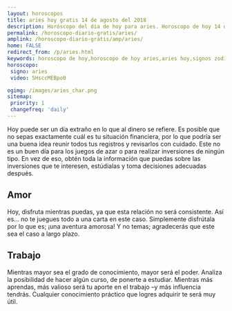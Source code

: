 ```yaml
---
layout: horoscopos
title: aries hoy gratis 14 de agosto del 2018 
description: Horóscopo del dia de hoy para aries. Horoscopo de hoy 14 de agosto del 2018. Las predicciones de amor, trabajo, vida personal gratis.
permalink: /horoscopo-diario-gratis/aries/
amplink: /horoscopo-diario-gratis/amp/aries/
home: FALSE
redirect_from: /p/aries.html
keywords: horoscopo de hoy,horoscopo de hoy aries,aries hoy,signos zodiacales,horóscopo de hoy,horoscopos de hoy,horoscopo aries hoy,horoscopo de aries de hoy,horóscopo de hoy aries,horoscopos,horoscopo del dia de hoy,aries de hoy,los horoscopos de hoy,aries de hoy,aries Diciembre 2018,el horóscopo de hoy aries,horóscopo del día,horoscopo y tarot aries,predicciones zodiacales 2018,aries hoy amor,signos zodiacales 2018el horoscopo de hoy
horoscopo:
 signo: aries
 video: 5HsccMEBpo0

ogimg: /images/aries_char.png
sitemap:
 priority: 1
 changefreq: 'daily'
---
```



Hoy puede ser un día extraño en lo que al dinero se refiere. Es posible que no sepas exactamente cuál es tu situación financiera, por lo que podría ser una buena idea reunir todos tus registros y revisarlos con cuidado. Este no es un buen día para los juegos de azar o para realizar inversiones de ningún tipo. En vez de eso, obtén toda la información que puedas sobre las inversiones que te interesen, estúdialas y toma decisiones adecuadas después.

## Amor

Hoy, disfruta mientras puedas, ya que esta relación no será consistente. Así es... no te juegues todo a una carta en este caso. Simplemente disfrútala por lo que es; ¡una aventura amorosa! Y no temas; agradecerás que este sea el caso a largo plazo.

## Trabajo

Mientras mayor sea el grado de conocimiento, mayor será el poder. Analiza la posibilidad de hacer algún curso, de ponerte a estudiar. Mientras más aprendas, más valioso será tu aporte en el trabajo –y más influencia tendrás. Cualquier conocimiento práctico que logres adquirir te será muy útil.